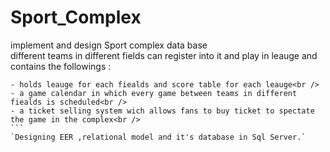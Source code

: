 # Sport_Complex
implement and design Sport complex data base <br />
different teams in different fields can register into it and play in leauge and contains the followings :<br />
````
- holds leauge for each fiealds and score table for each leauge<br />
- a game calendar in which every game between teams in different fiealds is scheduled<br />
- a ticket selling system wich allows fans to buy ticket to spectate the game in the complex<br />
```
`Designing EER ,relational model and it's database in Sql Server.`
